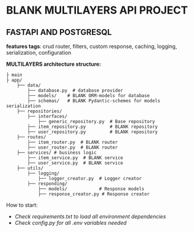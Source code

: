# BLANK MULTILAYERS API PROJECT  
## FASTAPI AND POSTGRESQL  

**features tags**: crud router, filters, custom response, caching, logging, serialization, configuration  

**MULTILAYERS architecture structure:**  

```
├ main
├ app/
    ├── data/
        ├── database.py  # database provider
        ├── models/    # BLANK ORM-models for database
        ├── schemas/   # BLANK Pydantic-schemes for models serialization
    ├── repositories/
        ├── interfaces/
            ├── generic_repository.py  # Base repository
        ├── item_repository.py         # BLANK repository
        ├── user_repository.py         # BLANK repository
    ├── routes/ 
        ├── item_router.py  # BLANK router
        ├── user_router.py  # BLANK router
    ├── services/ # business logic
        ├── item_service.py  # BLANK service
        ├── user_service.py  # BLANK service
    ├── utils/
        ├── logging/
            ├── logger_creator.py  # Logger creator
        ├── responding/
            ├── models/            # Response models
            ├── response_creator.py # Response creator

```

How to start:
- *Check requirements.txt to load all environment dependencies*
- *Check config.py for all .env variables needed*
